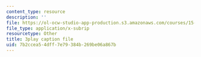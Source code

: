 ```yaml
---
content_type: resource
description: ''
file: https://ol-ocw-studio-app-production.s3.amazonaws.com/courses/15-031j-energy-decisions-markets-and-policies-spring-2012/7b2ccea54dff7e79384b269be06a867b_-7dYXCHtTFY.srt
file_type: application/x-subrip
resourcetype: Other
title: 3play caption file
uid: 7b2ccea5-4dff-7e79-384b-269be06a867b
---
```

